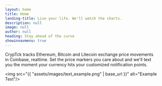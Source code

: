 ```yaml
---
layout: home
title: Home
landing-title: Live your life. We'll watch the charts.
description: null
image: null
author: null
heading: Stay ahead of the curve
showinnavmenu: true
---
```


CrypTck tracks Ethereum, Bitcoin and Litecoin exchange price movements in Coinbase, realtime. Set the price markers you care about and we'll text you the moment your currency hits your customized notification points.

<img src="{{ "assets/images/text_example.png" | base_url }}" alt="Example Text"/>
